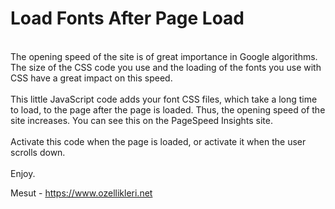 <h1>Load Fonts After Page Load</h1>
<br>
The opening speed of the site is of great importance in Google algorithms. The size of the CSS code you use and the loading of the fonts you use with CSS have a great impact on this speed.
<br><br>
This little JavaScript code adds your font CSS files, which take a long time to load, to the page after the page is loaded. Thus, the opening speed of the site increases. You can see this on the PageSpeed Insights site.
<br><br>
Activate this code when the page is loaded, or activate it when the user scrolls down.
<br><br>
Enjoy.

Mesut - https://www.ozellikleri.net
